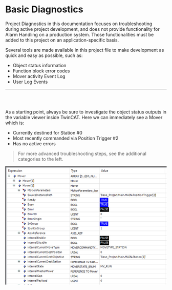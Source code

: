 
# Basic Diagnostics

Project Diagnostics in this documentation focuses on troubleshooting during active project development, and does not provide functionality for Alarm Handling on a production system. Those functionalities must be added to this project on an application-specific basis.

Several tools are made available in this project file to make development as quick and easy as possible, such as:

- Object status information
- Function block error codes
- Mover activity Event Log
- User Log Events

---
<br>
<br>

As a starting point, always be sure to investigate the object status outputs in the variable viewer inside TwinCAT. Here we can immediately see a Mover which is:

- Currently destined for Station #0
- Most recently commanded via Position Trigger #2
- Has no active errors

> For more advanced troubleshooting steps, see the additional categories to the left.

![Mover Status](../Images/MoverStatus.png)
